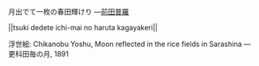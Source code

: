 月出でて一枚の春田輝けり
—[前田普羅](https://ja.wikipedia.org/wiki/前田普羅)

||tsuki dedete ichi-mai no haruta kagayakeri||

浮世絵: Chikanobu Yoshu, Moon reflected in the rice fields in Sarashina — 更科田毎の月, 1891